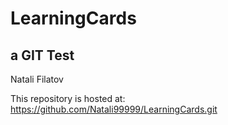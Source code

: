 # LearningCards
## a GIT Test

Natali Filatov

This repository is hosted  at:
https://github.com/Natali99999/LearningCards.git
